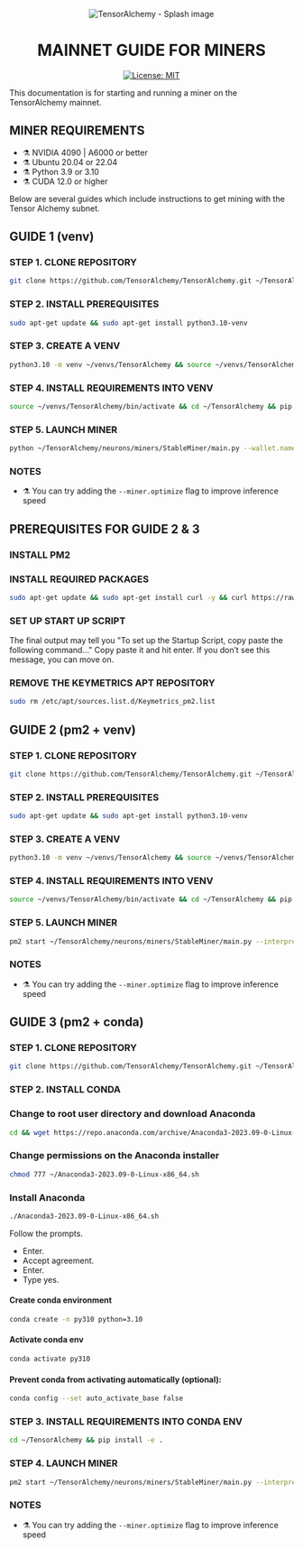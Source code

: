 <div align="center">

![TensorAlchemy - Splash image](../../TensorAlchemy-splash.png)

# **MAINNET GUIDE FOR MINERS** <!-- omit in toc -->
[![License: MIT](https://img.shields.io/badge/License-MIT-yellow.svg)](https://opensource.org/licenses/MIT)

</div>

This documentation is for starting and running a miner on the TensorAlchemy mainnet.


## MINER REQUIREMENTS
- ⚗️ NVIDIA 4090 | A6000 or better
- ⚗️ Ubuntu 20.04 or 22.04
- ⚗️ Python 3.9 or 3.10
- ⚗️ CUDA 12.0 or higher


Below are several guides which include instructions to get mining with the Tensor Alchemy subnet.

## GUIDE 1 (venv)

### STEP 1. CLONE REPOSITORY
```bash
git clone https://github.com/TensorAlchemy/TensorAlchemy.git ~/TensorAlchemy
```

### STEP 2. INSTALL PREREQUISITES
```bash
sudo apt-get update && sudo apt-get install python3.10-venv
```

### STEP 3. CREATE A VENV
```bash
python3.10 -m venv ~/venvs/TensorAlchemy && source ~/venvs/TensorAlchemy/bin/activate && pip install wheel && pip install --upgrade setuptools
```

### STEP 4. INSTALL REQUIREMENTS INTO VENV
```bash
source ~/venvs/TensorAlchemy/bin/activate && cd ~/TensorAlchemy && pip install -r requirements.txt
```

### STEP 5. LAUNCH MINER
```bash
python ~/TensorAlchemy/neurons/miners/StableMiner/main.py --wallet.name NAME --wallet.hotkey HOTKEY --netuid 26 --subtensor.network finney --axon.port 8101 --miner.device cuda:0 --logging.debug
```


### NOTES

- ⚗️ You can try adding the `--miner.optimize` flag to improve inference speed


## PREREQUISITES FOR GUIDE 2 & 3

### INSTALL PM2

### INSTALL REQUIRED PACKAGES
```bash
sudo apt-get update && sudo apt-get install curl -y && curl https://raw.githubusercontent.com/creationix/nvm/master/install.sh | bash && source ~/.bashrc && nvm install node && npm install -g npm && npm install pm2 -g && curl -sL https://raw.githubusercontent.com/Unitech/pm2/master/packager/setup.deb.sh | sudo -E bash - && echo fs.inotify.max_user_watches=524288 | sudo tee -a /etc/sysctl.conf && sudo sysctl -p && pm2 install pm2-logrotate && pm2 set pm2-logrotate:max_size 50M && pm2 startup && pm2 save && pm2 ls
```


### SET UP START UP SCRIPT
The final output may tell you "To set up the Startup Script, copy paste the following command..."
Copy paste it and hit enter. If you don’t see this message, you can move on.

### REMOVE THE KEYMETRICS APT REPOSITORY
```bash
sudo rm /etc/apt/sources.list.d/Keymetrics_pm2.list
```


## GUIDE 2 (pm2 + venv)


### STEP 1. CLONE REPOSITORY
```bash
git clone https://github.com/TensorAlchemy/TensorAlchemy.git ~/TensorAlchemy
```


### STEP 2. INSTALL PREREQUISITES
```bash
sudo apt-get update && sudo apt-get install python3.10-venv
```


### STEP 3. CREATE A VENV
```bash
python3.10 -m venv ~/venvs/TensorAlchemy && source ~/venvs/TensorAlchemy/bin/activate && pip install wheel && pip install --upgrade setuptools
```

### STEP 4. INSTALL REQUIREMENTS INTO VENV
```bash
source ~/venvs/TensorAlchemy/bin/activate && cd ~/TensorAlchemy && pip install -e .
```

### STEP 5. LAUNCH MINER
```bash
pm2 start ~/TensorAlchemy/neurons/miners/StableMiner/main.py --interpreter ~/venvs/TensorAlchemy/bin/python --restart-delay 30000 --name NAME --  --wallet.name WALLET --wallet.hotkey HOTKEY --axon.port PORT --netuid 26 --subtensor.network finney --miner.device cuda:0 --logging.debug
```


### NOTES
- ⚗️ You can try adding the `--miner.optimize` flag to improve inference speed


## GUIDE 3 (pm2 + conda)

### STEP 1. CLONE REPOSITORY
```bash
git clone https://github.com/TensorAlchemy/TensorAlchemy.git ~/TensorAlchemy
```


### STEP 2. INSTALL CONDA

### Change to root user directory and download Anaconda
```bash
cd && wget https://repo.anaconda.com/archive/Anaconda3-2023.09-0-Linux-x86_64.sh
```

### Change permissions on the Anaconda installer
```bash
chmod 777 ~/Anaconda3-2023.09-0-Linux-x86_64.sh
```

### Install Anaconda
```bash
./Anaconda3-2023.09-0-Linux-x86_64.sh
```

Follow the prompts.

- Enter. 
- Accept agreement. 
- Enter. 
- Type yes.

#### Create conda environment
```bash
conda create -n py310 python=3.10
```

#### Activate conda env
```bash
conda activate py310
```

#### Prevent conda from activating automatically (optional):
```bash
conda config --set auto_activate_base false
```

### STEP 3. INSTALL REQUIREMENTS INTO CONDA ENV
```bash
cd ~/TensorAlchemy && pip install -e .
```

### STEP 4. LAUNCH MINER
```bash
pm2 start ~/TensorAlchemy/neurons/miners/StableMiner/main.py --interpreter ~/anaconda3/envs/py310/bin/python --restart-delay 30000 --name NAME --  --wallet.name WALLET --wallet.hotkey HOTKEY --axon.port PORT --netuid 26 --subtensor.network finney --miner.device cuda:0 --logging.debug
```

### NOTES
- ⚗️ You can try adding the `--miner.optimize` flag to improve inference speed
